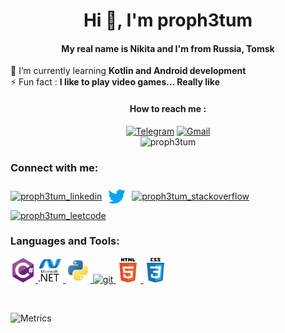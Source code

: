 <h1 align="center">Hi 👋, I'm proph3tum</h1>
<h4 align="center">My real name is Nikita and I'm from Russia, Tomsk</h4>

🌱 I’m currently learning  **Kotlin and Android development**  
⚡ Fun fact : **I like to play video games... Really like**

<h4 align="center"> How to reach me :</h4>
<p align="center"> 
 <a href="https://t.me/proph3tum"><img src="https://img.shields.io/badge/-Telegram-blue?style=flat&logo=Telegram&logoColor=white"  alt="Telegram"/></a>
 <a href=mailto:proph3tum@gmail.com><img  alt="Gmail" src="https://img.shields.io/twitter/url?label=Gmail&logo=Gmail&style=social&url=https%3A%2F%2Ft.me%2Fproph3tum"></a>
 <br>
 <img src="https://komarev.com/ghpvc/?username=proph3tum&label=Profile%20views&color=0e75b6&style=flat" alt="proph3tum">
</p>

<h3 align="left">Connect with me:</h3>
<p align="left">
<a href="https://linkedin.com/in/proph3tum" target="blank"><img align="center" src="https://raw.githubusercontent.com/rahuldkjain/github-profile-readme-generator/master/src/images/icons/Social/linked-in-alt.svg" alt="proph3tum_linkedin" height="30" width="40" /></a>
<a href="https://twitter.com/proph3tum" target="blank"><img align="center" src="https://raw.githubusercontent.com/github/explore/80688e429a7d4ef2fca1e82350fe8e3517d3494d/topics/twitter/twitter.png" alt="proph3tum_twitter" height="40" width="40" /></a>
<a href="https://stackoverflow.com/users/14960579/proph3tum" target="blank"><img align="center" src="https://raw.githubusercontent.com/rahuldkjain/github-profile-readme-generator/master/src/images/icons/Social/stack-overflow.svg" alt="proph3tum_stackoverflow" height="30" width="40" /></a>
<a href="https://www.leetcode.com/proph3tum" target="blank"><img align="center" src="https://raw.githubusercontent.com/rahuldkjain/github-profile-readme-generator/master/src/images/icons/Social/leet-code.svg" alt="proph3tum_leetcode" height="30" width="40" /></a>
</p>

<h3 align="left">Languages and Tools:</h3>
<p align="left"> 
<a href="https://www.w3schools.com/cs/" target="_blank" rel="noreferrer"> <img src="https://raw.githubusercontent.com/devicons/devicon/master/icons/csharp/csharp-original.svg" alt="csharp" width="40" height="40"/> </a> 
<a href="https://www.w3schools.com/css/" target="_blank" rel="noreferrer"> </a>
<a href="https://dotnet.microsoft.com/" target="_blank" rel="noreferrer"> <img src="https://raw.githubusercontent.com/devicons/devicon/master/icons/dot-net/dot-net-original-wordmark.svg" alt="dotnet" width="40" height="40"/> 
<img src="https://raw.githubusercontent.com/devicons/devicon/master/icons/python/python-original.svg" alt="python" width="40" height="40"/>
<a href="https://git-scm.com/" target="_blank" rel="noreferrer">
<img src="https://www.vectorlogo.zone/logos/git-scm/git-scm-icon.svg" alt="git" width="40" height="40"/> </a> 
<a href="https://www.w3.org/html/" target="_blank" rel="noreferrer"> <img src="https://raw.githubusercontent.com/devicons/devicon/master/icons/html5/html5-original-wordmark.svg" alt="html5" width="40" height="40"/> </a>
<img src="https://raw.githubusercontent.com/devicons/devicon/master/icons/css3/css3-original-wordmark.svg" alt="css3" width="40" height="40"/> </a></p>
<br>

![Metrics](https://metrics.lecoq.io/proph3tum?template=classic&isocalendar=1&activity=1&achievements=1&base=header%2C%20activity%2C%20community%2C%20repositories%2C%20metadata&base.indepth=false&base.hireable=false&base.skip=false&isocalendar=false&isocalendar.duration=half-year&achievements=false&achievements.threshold=C&achievements.secrets=true&achievements.display=compact&achievements.limit=0&activity=false&activity.limit=5&activity.load=300&activity.days=14&activity.visibility=all&activity.timestamps=false&activity.filter=all&config.timezone=Asia%2FNovosibirsk)
